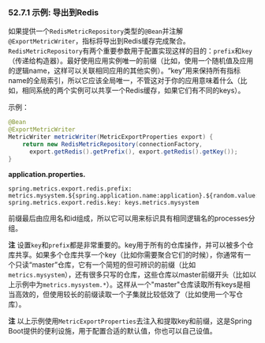 ### 52.7.1 示例: 导出到Redis

如果提供一个`RedisMetricRepository`类型的`@Bean`并注解`@ExportMetricWriter`，指标将导出到Redis缓存完成聚合。`RedisMetricRepository`有两个重要参数用于配置实现这样的目的：`prefix`和`key`（传递给构造器）。最好使用应用实例唯一的前缀（比如，使用一个随机值及应用的逻辑name，这样可以关联相同应用的其他实例）。“key”用来保持所有指标name的全局索引，所以它应该全局唯一，不管这对于你的应用意味着什么（比如，相同系统的两个实例可以共享一个Redis缓存，如果它们有不同的keys）。

示例：
```java
@Bean
@ExportMetricWriter
MetricWriter metricWriter(MetricExportProperties export) {
	return new RedisMetricRepository(connectionFactory,
      export.getRedis().getPrefix(), export.getRedis().getKey());
}
```
**application.properties.**
```properties
spring.metrics.export.redis.prefix: metrics.mysystem.${spring.application.name:application}.${random.value:0000}
spring.metrics.export.redis.key: keys.metrics.mysystem
```
前缀最后由应用名和id组成，所以它可以用来标识具有相同逻辑名的processes分组。

**注** 设置`key`和`prefix`都是非常重要的。key用于所有的仓库操作，并可以被多个仓库共享。如果多个仓库共享一个key（比如你需要聚合它们的时候），你通常有一个只读“master”仓库，它有一个简短的但可辨识的前缀（比如`metrics.mysystem`），还有很多只写的仓库，这些仓库以master前缀开头（比如以上示例中为`metrics.mysystem.*`）。这样从一个"master"仓库读取所有keys是相当高效的，但使用较长的前缀读取一个子集就比较低效了（比如使用一个写仓库）。

**注** 以上示例使用`MetricExportProperties`去注入和提取key和前缀，这是Spring Boot提供的便利设施，用于配置合适的默认值，你也可以自己设值。
